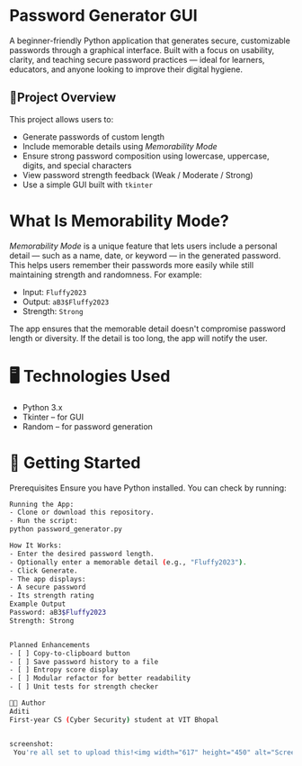 # Password Generator GUI

A beginner-friendly Python application that generates secure, customizable passwords through a graphical interface. Built with a focus on usability, clarity, and teaching secure password practices — ideal for learners, educators, and anyone looking to improve their digital hygiene.

## 📌Project Overview

This project allows users to:
- Generate passwords of custom length
- Include memorable details using *Memorability Mode*
- Ensure strong password composition using lowercase, uppercase, digits, and special characters
- View password strength feedback (Weak / Moderate / Strong)
- Use a simple GUI built with `tkinter`

# What Is Memorability Mode?
*Memorability Mode* is a unique feature that lets users include a personal detail — such as a name, date, or keyword — in the generated password. This helps users remember their passwords more easily while still maintaining strength and randomness.
For example:
- Input: `Fluffy2023`
- Output: `aB3$Fluffy2023`
- Strength: `Strong`

The app ensures that the memorable detail doesn't compromise password length or diversity. If the detail is too long, the app will notify the user.

# 🖥️ Technologies Used

- Python 3.x
- Tkinter – for GUI
- Random – for password generation

# 🚀 Getting Started
Prerequisites
Ensure you have Python installed. You can check by running:
```bash
Running the App:
- Clone or download this repository.
- Run the script:
python password_generator.py

How It Works:
- Enter the desired password length.
- Optionally enter a memorable detail (e.g., "Fluffy2023").
- Click Generate.
- The app displays:
- A secure password
- Its strength rating
Example Output
Password: aB3$Fluffy2023
Strength: Strong


Planned Enhancements
- [ ] Copy-to-clipboard button
- [ ] Save password history to a file
- [ ] Entropy score display
- [ ] Modular refactor for better readability
- [ ] Unit tests for strength checker

👩‍💻 Author
Aditi
First-year CS (Cyber Security) student at VIT Bhopal


screenshot: 
 You're all set to upload this!<img width="617" height="450" alt="Screenshot 2025-08-28 143208" src="https://github.com/user-attachments/assets/e5b44b08-1420-4243-9587-ee433f2691ef" />









 













